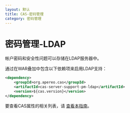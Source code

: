 ```yaml
---
layout: 默认
title: CAS-密码管理
category: 密码管理
---
```


# 密码管理-LDAP

帐户密码和安全性问题可以存储在LDAP服务器中。

通过在WAR叠加中包含以下依赖项来启用LDAP支持：

```xml
<dependency>
    <groupId>org.apereo.cas</groupId>
    <artifactId>cas-server-support-pm-ldap</artifactId>
    <version>${cas.version}</version>
</dependency>
```

要查看CAS属性的相关列表，请 [查看本指南](../configuration/Configuration-Properties.html#ldap-password-management)。